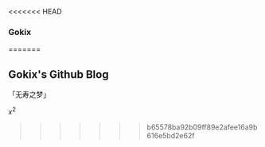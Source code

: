 <<<<<<< HEAD
### Gokix
=======
## Gokix's Github Blog

「无寿之梦」

$x^2$
>>>>>>> b65578ba92b09ff89e2afee16a9b616e5bd2e62f
